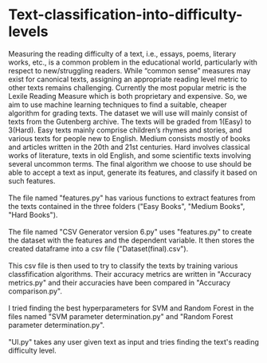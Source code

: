 # Text-classification-into-difficulty-levels
Measuring the reading difficulty of a text, i.e., essays, poems, literary works, etc., is a common problem in the educational world, particularly with respect to new/struggling readers. While “common sense” measures may exist for canonical texts, assigning an appropriate reading level metric to other texts remains challenging. Currently the most popular metric is the Lexile Reading Measure which is both proprietary and expensive. So, we aim to use machine learning techniques to find a suitable, cheaper algorithm for grading texts. The dataset we will use will mainly consist of texts from the Gutenberg archive. The texts will be graded from 1(Easy) to 3(Hard). Easy texts mainly comprise children’s rhymes and stories, and various texts for people new to English. Medium consists mostly of books and articles written in the 20th and 21st centuries. Hard involves classical works of literature, texts in old English, and some scientific texts involving several uncommon terms. The final algorithm we choose to use should be able to accept a text as input, generate its features, and classify it based on such features.
<br/><br/>The file named "features.py" has various functions to extract features from the texts contained in the three folders ("Easy Books", "Medium Books", "Hard Books").
<br/><br/>The file named "CSV Generator version 6.py" uses "features.py" to create the dataset with the features and the dependent variable. It then stores the created dataframe into a csv file ("Dataset(final).csv").
<br/><br/>This csv file is then used to try to classify the texts by training various classfification algorithms. Their accuracy metrics are written in "Accuracy metrics.py" and their accuracies have been compared in "Accuracy comparison.py".
<br/><br/>I tried finding the best hyperparameters for SVM and Random Forest in the files named "SVM parameter determination.py" and "Random Forest parameter determination.py".
<br/><br/>"UI.py" takes any user given text as input and tries finding the text's reading difficulty level.
